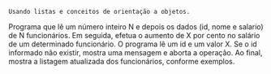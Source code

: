 
    Usando listas e conceitos de orientação a objetos.

   Programa que lê um número inteiro N e depois os dados (id, nome e salario) de
N funcionários. 
   Em seguida, efetua o aumento de X por cento no salário de um determinado funcionário.
   O programa lê um id e um valor X. Se o id informado não existir, mostra uma
mensagem e aborta a operação. Ao final, mostra a listagem atualizada dos funcionários,
conforme exemplos.
